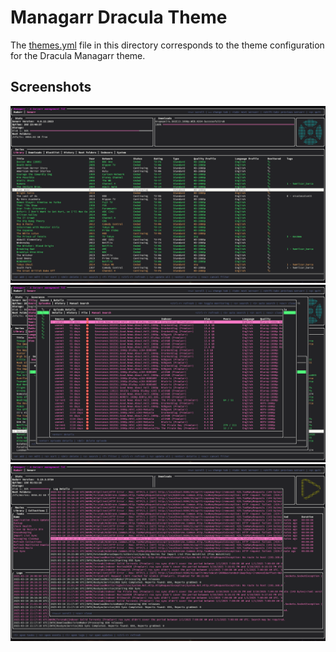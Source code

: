 # Managarr Dracula Theme
The [themes.yml](./themes.yml) file in this directory corresponds to the theme configuration for the Dracula Managarr theme.

## Screenshots

![sonarr-library](./sonarr_library.png)
![manual-episode-search](./manual_episode_search.png)
![radarr-system](./radarr_system.png)